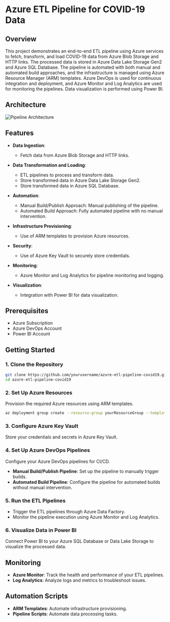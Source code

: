 # Azure ETL Pipeline for COVID-19 Data

## Overview

This project demonstrates an end-to-end ETL pipeline using Azure services to fetch, transform, and load COVID-19 data from Azure Blob Storage and HTTP links. The processed data is stored in Azure Data Lake Storage Gen2 and Azure SQL Database. The pipeline is automated with both manual and automated build approaches, and the infrastructure is managed using Azure Resource Manager (ARM) templates. Azure DevOps is used for continuous integration and deployment, and Azure Monitor and Log Analytics are used for monitoring the pipelines. Data visualization is performed using Power BI.

## Architecture

![Pipeline Architecture](path_to_your_architecture_diagram.png)

## Features

- **Data Ingestion**:
  - Fetch data from Azure Blob Storage and HTTP links.
  
- **Data Transformation and Loading**:
  - ETL pipelines to process and transform data.
  - Store transformed data in Azure Data Lake Storage Gen2.
  - Store transformed data in Azure SQL Database.
  
- **Automation**:
  - Manual Build/Publish Approach: Manual publishing of the pipeline.
  - Automated Build Approach: Fully automated pipeline with no manual intervention.
  
- **Infrastructure Provisioning**:
  - Use of ARM templates to provision Azure resources.
  
- **Security**:
  - Use of Azure Key Vault to securely store credentials.
  
- **Monitoring**:
  - Azure Monitor and Log Analytics for pipeline monitoring and logging.
  
- **Visualization**:
  - Integration with Power BI for data visualization.

## Prerequisites

- Azure Subscription
- Azure DevOps Account
- Power BI Account

## Getting Started

### 1. Clone the Repository

```bash
git clone https://github.com/yourusername/azure-etl-pipeline-covid19.git
cd azure-etl-pipeline-covid19
```

### 2. Set Up Azure Resources

Provision the required Azure resources using ARM templates.

```bash
az deployment group create --resource-group yourResourceGroup --template-file azuredeploy.json
```

### 3. Configure Azure Key Vault

Store your credentials and secrets in Azure Key Vault.

### 4. Set Up Azure DevOps Pipelines

Configure your Azure DevOps pipelines for CI/CD.

- **Manual Build/Publish Pipeline**: Set up the pipeline to manually trigger builds.
- **Automated Build Pipeline**: Configure the pipeline for automated builds without manual intervention.

### 5. Run the ETL Pipelines

- Trigger the ETL pipelines through Azure Data Factory.
- Monitor the pipeline execution using Azure Monitor and Log Analytics.

### 6. Visualize Data in Power BI

Connect Power BI to your Azure SQL Database or Data Lake Storage to visualize the processed data.

## Monitoring

- **Azure Monitor**: Track the health and performance of your ETL pipelines.
- **Log Analytics**: Analyze logs and metrics to troubleshoot issues.

## Automation Scripts

- **ARM Templates**: Automate infrastructure provisioning.
- **Pipeline Scripts**: Automate data processing tasks.
